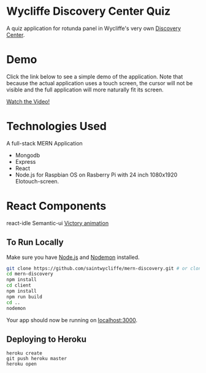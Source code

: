 # Wycliffe Discovery Center Quiz
 A quiz application for rotunda panel in Wycliffe's very own [Discovery Center](https://www.wycliffe.org/discovery-center).

# Demo

Click the link below to see a simple demo of the application. Note that because the actual application uses a touch screen, the cursor will not be visible and the full application will more naturally fit its screen.

[Watch the Video!](https://youtu.be/RkZaxSduRhw)

# Technologies Used
A full-stack MERN Application
* Mongodb
* Express
* React
* Node.js
for Raspbian OS on Rasberry Pi with 24 inch 1080x1920 Elotouch-screen.

# React Components
react-idle
Semantic-ui
[Victory animation](https://formidable.com/open-source/victory/gallery/animating-circular-progress-bar/)

## To Run Locally

Make sure you have [Node.js](http://nodejs.org/) and [Nodemon](https://www.npmjs.com/package/nodemon) installed.

```sh
git clone https://github.com/saintwycliffe/mern-discovery.git # or clone your own fork
cd mern-discovery
npm install
cd client
npm install
npm run build
cd ..
nodemon
```

Your app should now be running on [localhost:3000](http://localhost:3000/).

## Deploying to Heroku

```
heroku create
git push heroku master
heroku open
```
